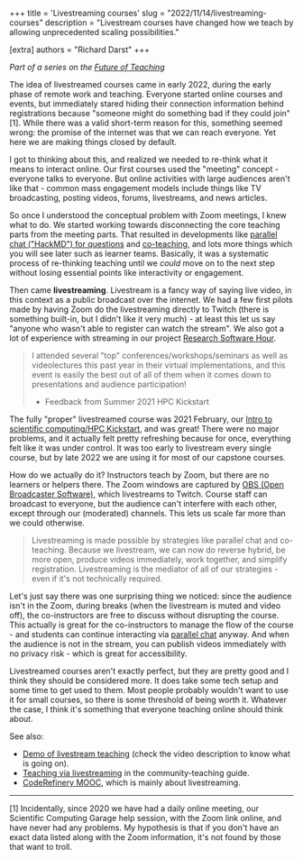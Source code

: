+++
title = 'Livestreaming courses'
slug = "2022/11/14/livestreaming-courses"
description = "Livestream courses have changed how we teach by allowing unprecedented scaling possibilities."

[extra]
authors = "Richard Darst"
+++

*Part of a series on the [Future of
Teaching](@/blog/2022-10-17-future-of-teaching.md)*

The idea of livestreamed courses came in early 2022, during the early
phase of remote work and teaching.  Everyone started online courses
and events, but immediately stared hiding their connection information
behind registrations because "someone might do something bad if they
could join"[1].  While there was a valid short-term reason for this,
something seemed wrong: the promise of the internet was that we can
reach everyone.  Yet here we are making things closed by default.

I got to thinking about this, and realized we needed to re-think what
it means to interact online.  Our first courses used the "meeting"
concept - everyone talks to everyone.  But online activities with
large audiences aren't like that - common mass engagement models
include things like TV broadcasting, posting videos, forums,
livestreams, and news articles.

So once I understood the conceptual problem with Zoom meetings, I knew
what to do.  We started working towards disconnecting the core
teaching parts from the meeting parts.  That resulted in developments
like [parallel chat ("HackMD") for
questions](@/blog/2022-10-24-parallel-chat.md) and
[co-teaching](@/blog/2022-10-31-co-teaching.md), and lots more things
which you will see later such as learner teams.  Basically, it was a
systematic process of re-thinking teaching until we *could* move on to
the next step without losing essential points like interactivity or
engagement.

Then came **livestreaming**.  Livestream is a fancy way of saying
live video, in this context as a public broadcast over the internet.
We had a few first pilots made by having Zoom do the livestreaming
directly to Twitch (there is something built-in, but I didn't like it
very much) - at least this let us say "anyone who wasn't able to
register can watch the stream".  We also got a lot of experience with
streaming in our project [Research Software
Hour](https://researchsoftwarehour.github.io).

> I attended several "top" conferences/workshops/seminars as well as
> videolectures this past year in their virtual implementations, and this
> event is easily the best out of all of them when it comes down to
> presentations and audience participation!
>
> - Feedback from Summer 2021 HPC Kickstart

The fully "proper" livestreamed course was 2021 February, our [Intro
to scientific computing/HPC
Kickstart](https://scicomp.aalto.fi/training/scip/winter-kickstart-2021/),
and was great!  There were no major problems, and it actually felt
pretty refreshing because for once, everything felt like it was under
control.  It was too early to livestream every single course, but by
late 2022 we are using it for most of our capstone courses.

How do we actually do it?  Instructors teach by Zoom, but there are
no learners or helpers there.  The Zoom windows are captured by [OBS
(Open Broadcaster Software)](https://obsproject.com/), which
livestreams to Twitch.  Course staff can broadcast to everyone, but
the audience can't interfere with each other, except through our
(moderated) channels.  This lets us scale far more than we could
otherwise.

> Livestreaming is made possible by strategies like parallel chat and
> co-teaching.  Because we livestream, we can now do reverse hybrid,
> be more open, produce videos immediately, work together, and
> simplify registration.  Livestreaming is the mediator of all of our
> strategies - even if it's not technically required.

Let's just say there was one surprising thing we noticed: since the
audience isn't in the Zoom, during breaks (when the livestream is
muted and video off), the co-instructors are free to discuss without
disrupting the course.  This actually is great for the co-instructors
to manage the flow of the course - and students can continue
interacting via [parallel chat](@/blog/2022-10-24-parallel-chat.md)
anyway.  And when the audience is not in the stream, you can publish
videos immediately with no privacy risk - which is great for
accessibility.

Livestreamed courses aren't exactly perfect, but they are pretty good
and I think they should be considered more.  It does take some tech
setup and some time to get used to them.  Most people probably
wouldn't want to use it for small courses, so there is some threshold
of being worth it.  Whatever the case, I think it's something that
everyone teaching online should think about.


See also:
* [Demo of livestream
  teaching](https://www.youtube.com/watch?v=WjmttAniZX8) (check the
  video description to know what is going on).
* [Teaching via
  livestreaming](https://coderefinery.github.io/manuals/livestream-teaching/)
  in the community-teaching guide.
* [CodeRefinery
  MOOC](https://coderefinery.github.io/manuals/coderefinery-mooc/),
  which is mainly about livestreaming.

---

[1] Incidentally, since 2020 we have had a daily online meeting, our
Scientific Computing Garage help session, with the Zoom link online,
and have never had any problems.  My hypothesis is that if you don't
have an exact data listed along with the Zoom information, it's not
found by those that want to troll.
